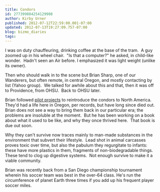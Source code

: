 ```yaml
---
title: Condors
id: 277399884254129908
author: Kirby Urner
published: 2012-07-12T22:59:00.001-07:00
updated: 2012-07-13T19:27:09.757-07:00
blog: bizmo_diaries
tags: 
---
```


I was on duty chauffeuring, drinking coffee at the base of the tram.  A guy zoomed up in his wheel chair.  "Is that a computer?" he asked, in child-like wonder.  Hadn't seen an Air before. I emphasized it was light weight (unlike its owner).

Then who should walk in to the scene but Brian Sharp, one of our Wanderers, but often remote, in central Oregon, and mostly contacting by list (Yahoo group).  We talked for awhile about this and that, then it was off to Providence, from OHSU.  Back to OHSU later.

Brian followed [pilot projects](http://worldgame.blogspot.com/2005/03/social-security-for-condors.html) to reintroduce the condors to North America.  They'd had a life here in Oregon, per records, but have long since died out.  Brian does not see a way to bring them back in our particular era; the problems are insoluble at the moment.  But he has been working on a book about what it used to be like, and why they once thrived here.  That book is due out soon.

Why they can't survive now traces mainly to man-made substances in the environment that subvert their lifestyle.  Lead shot in animal carcasses proves toxic over time, but also the pabulum they regurgitate to infants:  these have more plastics in them, fragments of non-biodegradable things.  These tend to clog up digestive systems.  Not enough survive to make it a viable community.

Brian was recently back from a San Diego championship tournament wherein his soccer team was best in the over-64 class. He's run the circumference of planet Earth three times if you add up his frequent player soccer miles.